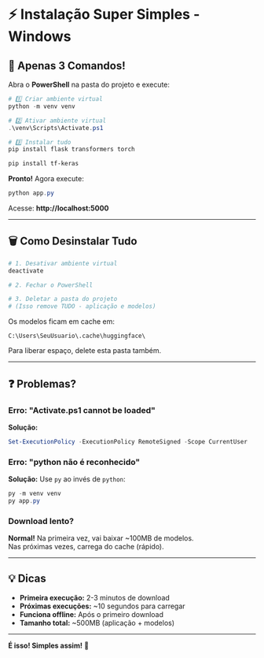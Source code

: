 # ⚡ Instalação Super Simples - Windows

## 🎯 Apenas 3 Comandos!

Abra o **PowerShell** na pasta do projeto e execute:

```powershell
# 1️⃣ Criar ambiente virtual
python -m venv venv

# 2️⃣ Ativar ambiente virtual
.\venv\Scripts\Activate.ps1

# 3️⃣ Instalar tudo
pip install flask transformers torch

pip install tf-keras
```

**Pronto!** Agora execute:

```powershell
python app.py
```

Acesse: **http://localhost:5000**

---

## 🗑️ Como Desinstalar Tudo

```powershell
# 1. Desativar ambiente virtual
deactivate

# 2. Fechar o PowerShell

# 3. Deletar a pasta do projeto
# (Isso remove TUDO - aplicação e modelos)
```

Os modelos ficam em cache em:
```
C:\Users\SeuUsuario\.cache\huggingface\
```

Para liberar espaço, delete esta pasta também.

---

## ❓ Problemas?

### Erro: "Activate.ps1 cannot be loaded"

**Solução:**
```powershell
Set-ExecutionPolicy -ExecutionPolicy RemoteSigned -Scope CurrentUser
```

### Erro: "python não é reconhecido"

**Solução:** Use `py` ao invés de `python`:
```powershell
py -m venv venv
py app.py
```

### Download lento?

**Normal!** Na primeira vez, vai baixar ~100MB de modelos.  
Nas próximas vezes, carrega do cache (rápido).

---

## 💡 Dicas

- **Primeira execução:** 2-3 minutos de download
- **Próximas execuções:** ~10 segundos para carregar
- **Funciona offline:** Após o primeiro download
- **Tamanho total:** ~500MB (aplicação + modelos)

---

**É isso! Simples assim!** 🚀

